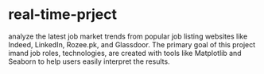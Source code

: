 # real-time-prject
 analyze the latest job market trends from popular job listing websites like Indeed, LinkedIn, Rozee.pk, and Glassdoor. The primary goal of this project imand job roles, technologies, are created with tools like Matplotlib and Seaborn to help users easily interpret the results.  
